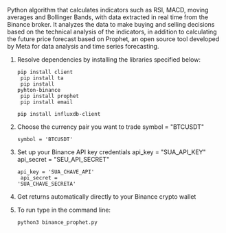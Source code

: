 Python algorithm that calculates indicators such as RSI, MACD, moving averages and Bollinger Bands, with data extracted in real time from the Binance broker. It analyzes the data to make buying and selling decisions based on the technical analysis of the indicators, in addition to calculating the future price forecast based on Prophet, an open source tool developed by Meta for data analysis and time series forecasting.

1. Resolve dependencies by installing the libraries specified below:<br />

   <code>pip install client<br />
    pip install ta<br />
    pip install pyhton-binance<br />
    pip install prophet<br />
    pip install email<br />
    pip install influxdb-client</code>
   
3. Choose the currency pair you want to trade
   symbol = "BTCUSDT"

   <code>symbol = 'BTCUSDT'</code>

5. Set up your Binance API key credentials
   api_key = "SUA_API_KEY"
   api_secret = "SEU_API_SECRET"

   <code>api_key = 'SUA_CHAVE_API'<br />
   api_secret = 'SUA_CHAVE_SECRETA'
   </code>
   
7. Get returns automatically directly to your Binance crypto wallet $$$$

8. To run type in the command line:<br />

   <code>python3 binance_prophet.py</code>
